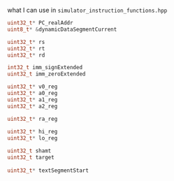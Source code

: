 what I can use in `simulator_instruction_functions.hpp`

```c++
uint32_t* PC_realAddr
uint8_t* &dynamicDataSegmentCurrent

uint32_t* rs
uint32_t* rt
uint32_t* rd

int32_t imm_signExtended
uint32_t imm_zeroExtended

uint32_t* v0_reg
uint32_t* a0_reg
uint32_t* a1_reg
uint32_t* a2_reg

uint32_t* ra_reg
    
uint32_t* hi_reg
uint32_t* lo_reg

uint32_t shamt
uint32_t target
    
uint32_t* textSegmentStart
```

